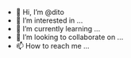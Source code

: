 - 👋 Hi, I’m @dito
- 👀 I’m interested in ...
- 🌱 I’m currently learning ...
- 💞️ I’m looking to collaborate on ...
- 📫 How to reach me ...

<!---
ditoyodu/ditoyodu is a ✨ special ✨ repository because its `README.md` (this file) appears on your GitHub profile.
You can click the Preview link to take a look at your changes.
--->
